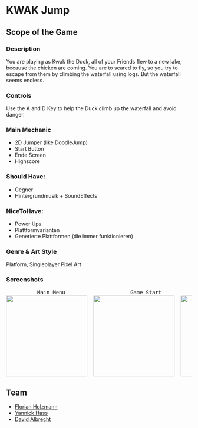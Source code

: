 # KWAK Jump

## Scope of the Game

### Description
 You are playing as Kwak the Duck, all of your Friends flew to a new lake, because the chicken are coming. You are to scared to fly, 
 so you try to escape from them by climbing the waterfall using logs. But the waterfall seems endless.


### Controls
 Use the A and D Key to help the Duck climb up the waterfall
 and avoid danger.

### Main Mechanic
* 2D Jumper (like DoodleJump)
* Start Button
* Ende Screen
* Highscore

### Should Have:
* Gegner
* Hintergrundmusik + SoundEffects

### NiceToHave: 
* Power Ups
* Plattformvarianten
* Generierte Plattformen (die immer funktionieren)

### Genre & Art Style
Platform, Singleplayer
Pixel Art

### Screenshots
<pre>          Main Menu                     Game Start                    Character(Kwak)                    Gameplay
<img src="https://user-images.githubusercontent.com/56965143/145547787-f81211cb-1f83-4b14-bebe-82bf574d51a8.PNG" width="220" height="220">  <img src="https://user-images.githubusercontent.com/56965143/145547791-200b6387-3dd2-4845-8499-132b011e8cef.PNG" width="220" height="220">  <img src="https://user-images.githubusercontent.com/56965143/145547780-10def926-e2ff-4141-94e1-b7461a569e9e.PNG" width="220" height="220">  <img src="https://user-images.githubusercontent.com/56965143/145547796-bec011b6-8494-4ada-8c9b-32ccf5d72d12.PNG" width="220" height="220"></pre>


## Team
* [Florian Holzmann](https://github.com/fwoodmann)
* [Yannick Hass](https://github.com/HassYannick)
* [David Albrecht](https://github.com/da-albrecht)
